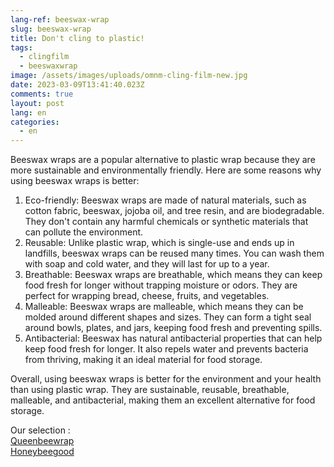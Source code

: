 ```yaml
---
lang-ref: beeswax-wrap
slug: beeswax-wrap
title: Don't cling to plastic!
tags:
  - clingfilm
  - beeswaxwrap
image: /assets/images/uploads/omnm-cling-film-new.jpg
date: 2023-03-09T13:41:40.023Z
comments: true
layout: post
lang: en
categories:
  - en
---
```

Beeswax wraps are a popular alternative to plastic wrap because they are more sustainable and environmentally friendly. Here are some reasons why using beeswax wraps is better:

1. Eco-friendly: Beeswax wraps are made of natural materials, such as cotton fabric, beeswax, jojoba oil, and tree resin, and are biodegradable. They don't contain any harmful chemicals or synthetic materials that can pollute the environment.
2. Reusable: Unlike plastic wrap, which is single-use and ends up in landfills, beeswax wraps can be reused many times. You can wash them with soap and cold water, and they will last for up to a year.
3. Breathable: Beeswax wraps are breathable, which means they can keep food fresh for longer without trapping moisture or odors. They are perfect for wrapping bread, cheese, fruits, and vegetables.
4. Malleable: Beeswax wraps are malleable, which means they can be molded around different shapes and sizes. They can form a tight seal around bowls, plates, and jars, keeping food fresh and preventing spills.
5. Antibacterial: Beeswax has natural antibacterial properties that can help keep food fresh for longer. It also repels water and prevents bacteria from thriving, making it an ideal material for food storage.

Overall, using beeswax wraps is better for the environment and your health than using plastic wrap. They are sustainable, reusable, breathable, malleable, and antibacterial, making them an excellent alternative for food storage.

O﻿ur selection : \
[Q﻿ueenbeewrap](https://www.queenbeewraps.co.uk/)\
[H﻿oneybeegood](https://honeybeegood.co.uk/collections)